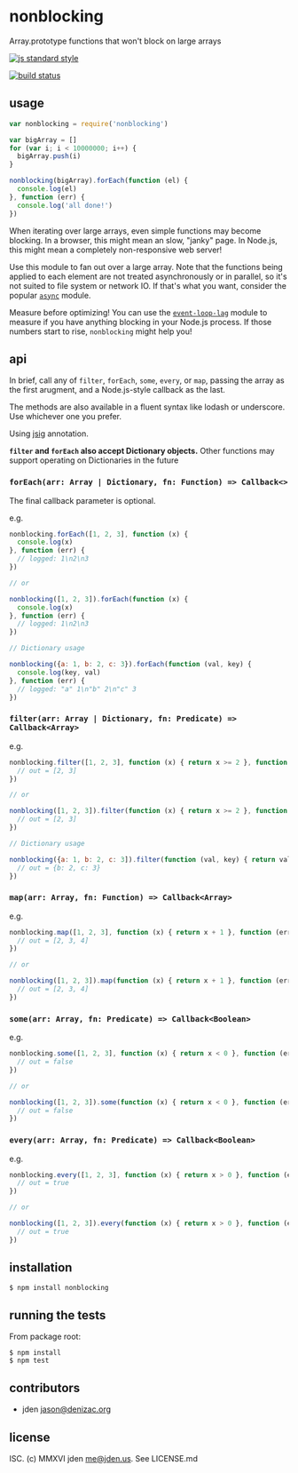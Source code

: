 # nonblocking
Array.prototype functions that won't block on large arrays

[![js standard style](https://img.shields.io/badge/code%20style-standard-brightgreen.svg)]()

[![build status](https://circleci.com/gh/jden/node-nonblocking.svg?&style=shield)][circleci]

[circleci]: https://circleci.com/gh/jden/node-nonblocking
[standard]: http://standardjs.com/

## usage
```js
var nonblocking = require('nonblocking')

var bigArray = []
for (var i; i < 10000000; i++) {
  bigArray.push(i)
}

nonblocking(bigArray).forEach(function (el) {
  console.log(el)
}, function (err) {
  console.log('all done!')
})

```

When iterating over large arrays, even simple functions
may become blocking. In a browser, this might mean an
slow, "janky" page. In Node.js, this might mean a
completely non-responsive web server!

Use this module to fan out over a large array. Note
that the functions being applied to each element are
not treated asynchronously or in parallel, so it's
not suited to file system or network IO. If that's
what you want, consider the popular [`async`][1] module.

Measure before optimizing! You can use the [`event-loop-lag`][2] module to measure if you have anything blocking in your Node.js process. If those numbers start
to rise, `nonblocking` might help you!

[1]: https://www.npmjs.com/package/async
[2]: https://www.npmjs.com/package/event-loop-lag

## api

In brief, call any of `filter`, `forEach`, `some`, `every`, or `map`, passing the array as the first arugment, and a Node.js-style callback as the last.

The methods are also available in a fluent syntax like lodash or underscore. Use whichever one you prefer.

Using [jsig](https://github.com/jsigbiz/spec) annotation.

**`filter` and `forEach` also accept Dictionary objects.** Other functions may support operating on Dictionaries in the future

### `forEach(arr: Array | Dictionary, fn: Function) => Callback<>`

The final callback parameter is optional.

e.g.
```js
nonblocking.forEach([1, 2, 3], function (x) {
  console.log(x)
}, function (err) {
  // logged: 1\n2\n3
})

// or 

nonblocking([1, 2, 3]).forEach(function (x) {
  console.log(x)
}, function (err) {
  // logged: 1\n2\n3
})

// Dictionary usage

nonblocking({a: 1, b: 2, c: 3}).forEach(function (val, key) {
  console.log(key, val)
}, function (err) {
  // logged: "a" 1\n"b" 2\n"c" 3
})
```


### `filter(arr: Array | Dictionary, fn: Predicate) => Callback<Array>`

e.g.
```js
nonblocking.filter([1, 2, 3], function (x) { return x >= 2 }, function (err, out) {
  // out = [2, 3]
})

// or 

nonblocking([1, 2, 3]).filter(function (x) { return x >= 2 }, function (err, out) {
  // out = [2, 3]
})

// Dictionary usage

nonblocking({a: 1, b: 2, c: 3]).filter(function (val, key) { return val >= 2 }, function (err, out) {
  // out = {b: 2, c: 3}
})
```


### `map(arr: Array, fn: Function) => Callback<Array>`

e.g.
```js
nonblocking.map([1, 2, 3], function (x) { return x + 1 }, function (err, out) {
  // out = [2, 3, 4]
})

// or 

nonblocking([1, 2, 3]).map(function (x) { return x + 1 }, function (err, out) {
  // out = [2, 3, 4]
})
```


### `some(arr: Array, fn: Predicate) => Callback<Boolean>`

e.g.
```js
nonblocking.some([1, 2, 3], function (x) { return x < 0 }, function (err, out) {
  // out = false
})

// or 

nonblocking([1, 2, 3]).some(function (x) { return x < 0 }, function (err, out) {
  // out = false
})
```


### `every(arr: Array, fn: Predicate) => Callback<Boolean>`

e.g.
```js
nonblocking.every([1, 2, 3], function (x) { return x > 0 }, function (err, out) {
  // out = true
})

// or 

nonblocking([1, 2, 3]).every(function (x) { return x > 0 }, function (err, out) {
  // out = true
})
```


## installation

    $ npm install nonblocking


## running the tests

From package root:

    $ npm install
    $ npm test


## contributors

- jden <jason@denizac.org>


## license

ISC. (c) MMXVI jden <me@jden.us>. See LICENSE.md
